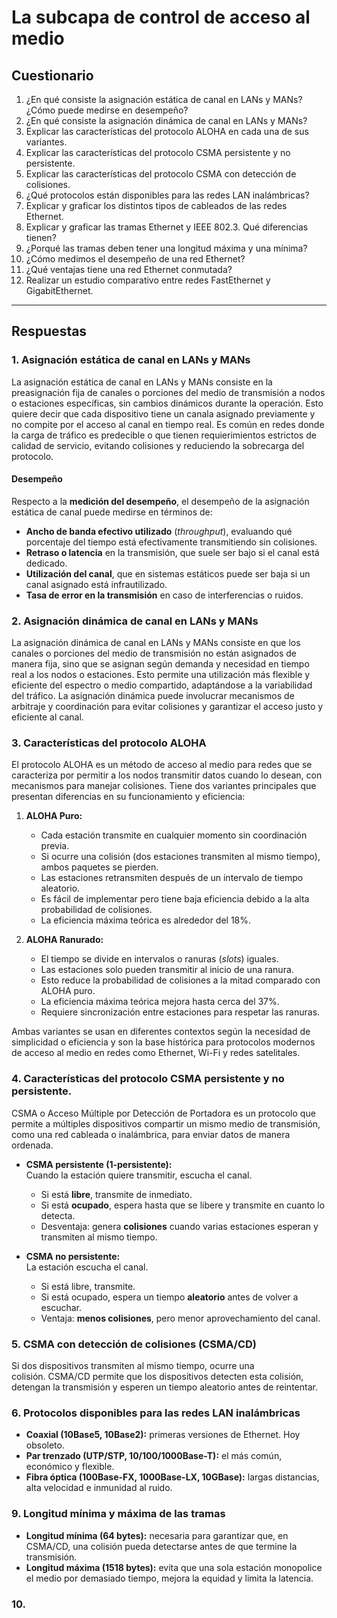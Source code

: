 # La subcapa de control de acceso al medio
## Cuestionario
 1. ¿En qué consiste la asignación estática de canal en LANs y MANs?
 ¿Cómo puede medirse en desempeño?  
2. ¿En qué consiste la asignación dinámica de canal en LANs y MANs?  
3. Explicar las características del protocolo ALOHA en cada una de sus
 variantes.
 4. Explicar las características del protocolo CSMA persistente y no persistente.
 5. Explicar las características del protocolo CSMA con detección de colisiones.
 6. ¿Qué protocolos están disponibles para las redes LAN inalámbricas?
 7. Explicar y graficar los distintos tipos de cableados de las redes Ethernet.
 8. Explicar y graficar las tramas Ethernet y IEEE 802.3.  Qué diferencias
 tienen?
 9. ¿Porqué las tramas deben tener una longitud máxima y una mínima?
 10. ¿Cómo medimos el desempeño de una red Ethernet?
 11. ¿Qué ventajas tiene una red Ethernet conmutada?
 12. Realizar un estudio comparativo entre redes FastEthernet y
 GigabitEthernet.

--- 

## Respuestas
### 1. Asignación estática de canal en LANs y MANs
La asignación estática de canal en LANs y MANs consiste en la preasignación fija de canales o porciones del medio de transmisión a nodos o estaciones específicas, sin cambios dinámicos durante la operación. Esto quiere decir que cada dispositivo tiene un canala asignado previamente y no compite por el acceso al canal en tiempo real.
Es común en redes donde la carga de tráfico es predecible o que tienen requierimientos estrictos de calidad de servicio, evitando colisiones y reduciendo la sobrecarga del protocolo.
#### Desempeño
Respecto a la **medición del desempeño**, el desempeño de la asignación estática de canal puede medirse en términos de:
- **Ancho de banda efectivo utilizado** (*throughput*), evaluando qué porcentaje del tiempo está efectivamente transmitiendo sin colisiones.
- **Retraso o latencia** en la transmisión, que suele ser bajo si el canal está dedicado.
- **Utilización del canal**, que en sistemas estáticos puede ser baja si un canal asignado está infrautilizado.
- **Tasa de error en la transmisión** en caso de interferencias o ruidos.

### 2. Asignación dinámica de canal en LANs y MANs
La asignación dinámica de canal en LANs y MANs consiste en que los canales o porciones del medio de transmisión no están asignados de manera fija, sino que se asignan según demanda y necesidad en tiempo real a los nodos o estaciones. Esto permite una utilización más flexible y eficiente del espectro o medio compartido, adaptándose a la variabilidad del tráfico.
La asignación dinámica puede involucrar mecanismos de arbitraje y coordinación para evitar colisiones y garantizar el acceso justo y eficiente al canal.

### 3. Características del protocolo ALOHA
El protocolo ALOHA es un método de acceso al medio para redes que se caracteriza por permitir a los nodos transmitir datos cuando lo desean, con mecanismos para manejar colisiones. Tiene dos variantes principales que presentan diferencias en su funcionamiento y eficiencia:

1. **ALOHA Puro:**
    - Cada estación transmite en cualquier momento sin coordinación previa.
    - Si ocurre una colisión (dos estaciones transmiten al mismo tiempo), ambos paquetes se pierden.
    - Las estaciones retransmiten después de un intervalo de tiempo aleatorio.
    - Es fácil de implementar pero tiene baja eficiencia debido a la alta probabilidad de colisiones.
    - La eficiencia máxima teórica es alrededor del 18%.
        
2. **ALOHA Ranurado:**
    - El tiempo se divide en intervalos o ranuras (*slots*) iguales.
    - Las estaciones solo pueden transmitir al inicio de una ranura.
    - Esto reduce la probabilidad de colisiones a la mitad comparado con ALOHA puro.
    - La eficiencia máxima teórica mejora hasta cerca del 37%.
    - Requiere sincronización entre estaciones para respetar las ranuras.

Ambas variantes se usan en diferentes contextos según la necesidad de simplicidad o eficiencia y son la base histórica para protocolos modernos de acceso al medio en redes como Ethernet, Wi-Fi y redes satelitales.

### 4. Características del protocolo CSMA persistente y no persistente.
CSMA o Acceso Múltiple por Detección de Portadora es un protocolo que permite a múltiples dispositivos compartir un mismo medio de transmisión, como una red cableada o inalámbrica, para enviar datos de manera ordenada.

- **CSMA persistente (1-persistente):**  
    Cuando la estación quiere transmitir, escucha el canal.
    - Si está **libre**, transmite de inmediato.
    - Si está **ocupado**, espera hasta que se libere y transmite en cuanto lo detecta.
    - Desventaja: genera **colisiones** cuando varias estaciones esperan y transmiten al mismo tiempo.
    
- **CSMA no persistente:**  
    La estación escucha el canal.
    - Si está libre, transmite.
    - Si está ocupado, espera un tiempo **aleatorio** antes de volver a escuchar.
    - Ventaja: **menos colisiones**, pero menor aprovechamiento del canal.

### 5. CSMA con detección de colisiones (CSMA/CD)
Si dos dispositivos transmiten al mismo tiempo, ocurre una colisión. CSMA/CD permite que los dispositivos detecten esta colisión, detengan la transmisión y esperen un tiempo aleatorio antes de reintentar.

### 6. Protocolos disponibles para las redes LAN inalámbricas
- **Coaxial (10Base5, 10Base2):** primeras versiones de Ethernet. Hoy obsoleto.
- **Par trenzado (UTP/STP, 10/100/1000Base-T):** el más común, económico y flexible.
- **Fibra óptica (100Base-FX, 1000Base-LX, 10GBase):** largas distancias, alta velocidad e inmunidad al ruido.

### 9. Longitud mínima y máxima de las tramas
- **Longitud mínima (64 bytes):** necesaria para garantizar que, en CSMA/CD, una colisión pueda detectarse antes de que termine la transmisión.
- **Longitud máxima (1518 bytes):** evita que una sola estación monopolice el medio por demasiado tiempo, mejora la equidad y limita la latencia.

### 10. 